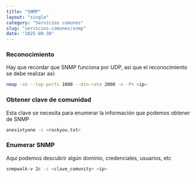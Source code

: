 ```yaml
---
title: "SNMP"
layout: "single"
category: "Servicios comunes"
slug: "servicios-comunes/snmp"
date: "2025-09-30"
---
```


### Reconocimiento
Hay que recordar que SNMP funciona por UDP, así que el reconocimiento se debe realizar así:
```bash
nmap -sU --top-ports 1000 --min-rate 2000 -n -Pn <ip>
```

### Obtener clave de  comunidad
Esta clave se necesita para enumerar la información que podemos obtener de SNMP
```bash
onesixtyone -c <rockyou.txt>
```

### Enumerar SNMP
Aquí podemos descubrir algún dominio, credenciales, usuarios, etc
```bash
snmpwalk-v 2c -c <clave_comunity> <ip>
```

